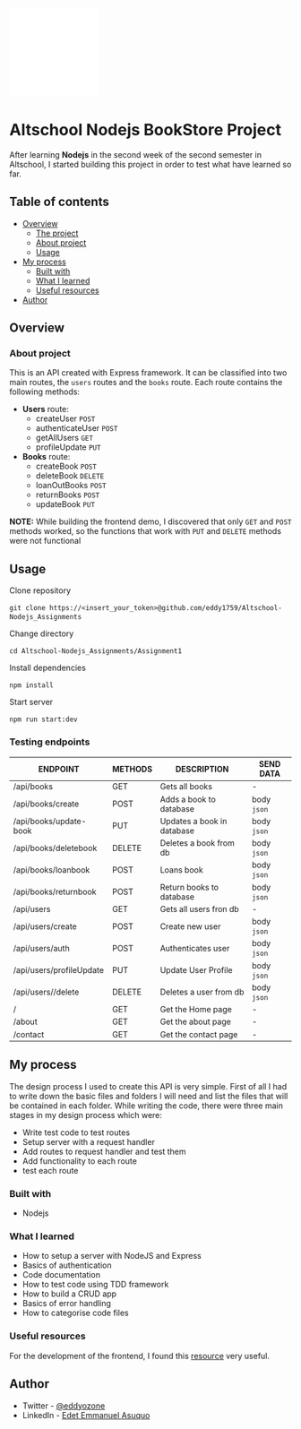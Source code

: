 ![Altschool Logo](https://raw.githubusercontent.com/Oluwasetemi/altschool-opensource-names/d5d87d27629fdd83b4a1d601afee0248f69cb25e/AltSchool-dark.svg)

# Altschool Nodejs BookStore Project 

After learning **Nodejs** in the second week of the second semester in Altschool, I started building this project in order to test what have learned so far.

## Table of contents

- [Overview](#overview)
  - [The project](#the-project)
  - [About project](#about-project)
  - [Usage](#usage)
- [My process](#my-process)
  - [Built with](#built-with)
  - [What I learned](#what-i-learned)
  - [Useful resources](#useful-resources)
- [Author](#author)

## Overview

### About project

This is an API created with Express framework. It can be classified into two main routes, the `users` routes and the `books` route. Each route contains the following methods:

- **Users** route:
  - createUser ```POST```
  - authenticateUser ```POST```
  - getAllUsers ```GET```
  - profileUpdate ```PUT```
- **Books** route:
  - createBook ```POST```
  - deleteBook ```DELETE```
  - loanOutBooks ```POST```
  - returnBooks ```POST```
  - updateBook ```PUT```
 

**NOTE:** While building the frontend demo, I discovered that only `GET` and `POST` methods worked, so the functions that work with `PUT` and `DELETE` methods were not functional

## Usage

Clone repository 

```
git clone https://<insert_your_token>@github.com/eddy1759/Altschool-Nodejs_Assignments
```

Change directory

```
cd Altschool-Nodejs_Assignments/Assignment1
```

Install dependencies

```
npm install
```

Start server

```
npm run start:dev
```
### Testing endpoints

| ENDPOINT                 |METHODS | DESCRIPTION                 | SEND DATA      |
| ------------------------ | ------ | --------------------------- | -------------- |
| /api/books               | GET    | Gets all books              | -              |
| /api/books/create        | POST   | Adds a book to database     | body `json`    |
| /api/books/update-book   | PUT    | Updates a book in database  | body `json`    |
| /api/books/deletebook    | DELETE | Deletes a book from db      | body `json`|
| /api/books/loanbook      | POST   | Loans  book                 | body `json`    |
| /api/books/returnbook    | POST   | Return books to database    | body `json`    |
| /api/users               | GET    | Gets all users fron db      | -              |
| /api/users/create        | POST   | Create new user             | body `json`    |
| /api/users/auth          | POST   | Authenticates user          | body `json`    |
| /api/users/profileUpdate | PUT    | Update User Profile         | body `json`    |
| /api/users//delete       | DELETE | Deletes a user from db      | body `json`    |
| /                        | GET    | Get the Home page           | -              |
| /about                   | GET    | Get the about page          | -              |
| /contact                 | GET    | Get the contact page        | -              |

## My process

The design process I used to create this API is very simple. First of all I had to write down the basic files and folders I will need and list the files that will be contained in each folder. While writing the code, there were three main stages in my design process which were: 

- Write test code to test routes
- Setup server with a request handler
- Add routes to request handler and test them
- Add functionality to each route
- test each route

### Built with

- Nodejs

### What I learned

- How to setup a server with NodeJS and Express
- Basics of authentication
- Code documentation
- How to test code using TDD framework
- How to build a CRUD app
- Basics of error handling
- How to categorise code files


### Useful resources

For the development of the frontend, I found this [resource](https://google.com) very useful.

## Author

- Twitter - [@eddyozone](https://www.twitter.com/eddyozone)
- LinkedIn - [Edet Emmanuel Asuquo](https://www.linkedin.com/in/edet-e-asuquo/)

